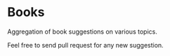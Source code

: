 # Books

Aggregation of book suggestions on various topics. 

Feel free to send pull request for any new suggestion. 
